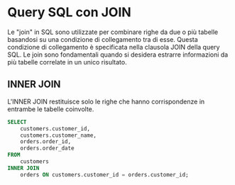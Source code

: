 # Query SQL con JOIN

Le "join" in SQL sono utilizzate per combinare righe da due o più tabelle basandosi su una condizione di collegamento tra di esse. Questa condizione di collegamento è specificata nella clausola JOIN della query SQL. Le join sono fondamentali quando si desidera estrarre informazioni da più tabelle correlate in un unico risultato.

## INNER JOIN

L'INNER JOIN restituisce solo le righe che hanno corrispondenze in entrambe le tabelle coinvolte.

```sql
SELECT
    customers.customer_id,
    customers.customer_name,
    orders.order_id,
    orders.order_date
FROM
    customers
INNER JOIN
    orders ON customers.customer_id = orders.customer_id;
